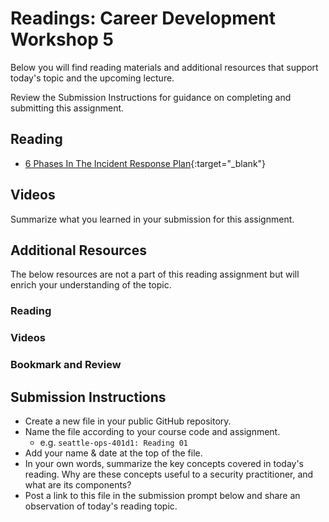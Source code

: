 # Readings: Career Development Workshop 5

Below you will find reading materials and additional resources that support today's topic and the upcoming lecture.

Review the Submission Instructions for guidance on completing and submitting this assignment.

## Reading

- [6 Phases In The Incident Response Plan](https://www.securitymetrics.com/blog/6-phases-incident-response-plan){:target="_blank"}

## Videos

Summarize what you learned in your submission for this assignment.

## Additional Resources

The below resources are not a part of this reading assignment but will enrich your understanding of the topic.

### Reading

### Videos

### Bookmark and Review

## Submission Instructions

- Create a new file in your public GitHub repository.
- Name the file according to your course code and assignment.
  - e.g. `seattle-ops-401d1: Reading 01`
- Add your name & date at the top of the file.
- In your own words, summarize the key concepts covered in today's reading. Why are these concepts useful to a security practitioner, and what are its components?
- Post a link to this file in the submission prompt below and share an observation of today's reading topic.
